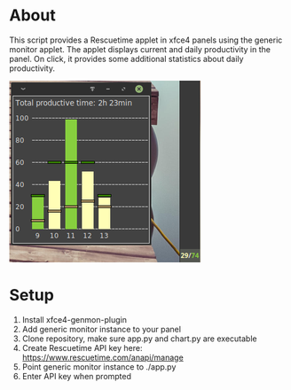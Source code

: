 # About

This script provides a Rescuetime applet in xfce4 panels using the generic monitor applet. The applet displays current and daily productivity in the panel. On click, it provides some additional statistics about daily productivity.

![](screenshot.png "Screenshot")

# Setup

1. Install xfce4-genmon-plugin
2. Add generic monitor instance to your panel
3. Clone repository, make sure app.py and chart.py are executable
4. Create Rescuetime API key here: https://www.rescuetime.com/anapi/manage
5. Point generic monitor instance to ./app.py
6. Enter API key when prompted
